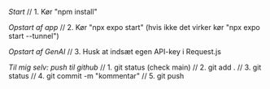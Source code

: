 *Start*
// 1. Kør "npm install"

*Opstart af app*
// 2. Kør "npx expo start" (hvis ikke det virker kør "npx expo start --tunnel")

*Opstart af GenAI*
// 3. Husk at indsæt egen API-key i Request.js













*Til mig selv: push til github*
// 1. git status (check main)
// 2. git add .
// 3. git status 
// 4. git commit -m "kommentar"
// 5. git push